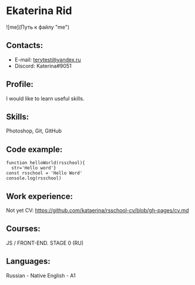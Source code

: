 # Ekaterina Rid
![me](Путь к файлу "me")
## Contacts:
* E-mail: terytest@yandex.ru
* Discord: Katerina#9051
## Profile:
I would like to learn useful skills.
## Skills:
Photoshop, Git, GitHub
## Code example:
```
function helloWorld(rsschool){
  str='Hello word'}
const rsschool = 'Hello Word'
console.log(rsschool)
```
## Work experience:
Not yet
CV: https://github.com/kataerina/rsschool-cv/blob/gh-pages/cv.md
## Courses:
JS / FRONT-END. STAGE 0 (RU)
## Languages:
Russian - Native
English - A1
